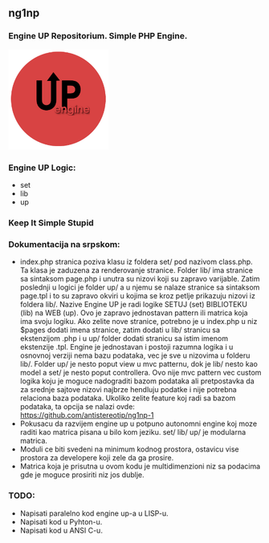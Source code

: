 ## ng1np
### Engine UP Repositorium. Simple PHP Engine.

<p>
<img src="https://github.com/antistereotip/ng1np/blob/main/ng1np.png" width="200" />  
</p>

### Engine UP Logic:

- set
- lib
- up

### Keep It Simple Stupid

### Dokumentacija na srpskom:
- index.php stranica poziva klasu iz foldera set/ pod nazivom class.php. Ta klasa je zaduzena za renderovanje stranice. Folder lib/ ima stranice sa sintaksom page.php i unutra su nizovi koji su zapravo varijable. Zatim poslednji u logici je folder up/ a u njemu se nalaze stranice sa sintaksom page.tpl i to su zapravo okviri u kojima se kroz petlje prikazuju nizovi iz foldera lib/. Nazive Engine UP je radi logike SETUJ (set) BIBLIOTEKU (lib) na WEB (up). Ovo je zapravo jednostavan pattern ili matrica koja ima svoju logiku. Ako zelite nove stranice, potrebno je u index.php u niz $pages dodati imena stranice, zatim dodati u lib/ stranicu sa ekstenzijom .php i u up/ folder dodati stranicu sa istim imenom ekstenzije .tpl. Engine je jednostavan i postoji razumna logika i u osnovnoj verziji nema bazu podataka, vec je sve u nizovima u folderu lib/. Folder up/ je nesto poput view u mvc patternu, dok je lib/ nesto kao model a set/ je nesto poput controllera. Ovo nije mvc pattern vec custom logika koju je moguce nadograditi bazom podataka ali pretpostavka da za srednje sajtove nizovi najbrze hendluju podatke i nije potrebna relaciona baza podataka. Ukoliko zelite feature koj radi sa bazom podataka, ta opcija se nalazi ovde: https://github.com/antistereotip/ng1np-1
- Pokusacu da razvijem engine up u potpuno autonomni engine koj moze raditi kao matrica pisana u bilo kom jeziku. set/ lib/ up/ je modularna matrica.
- Moduli ce biti svedeni na minimum kodnog prostora, ostavicu vise prostora za developere koji zele da ga prosire.
- Matrica koja je prisutna u ovom kodu je multidimenzioni niz sa podacima gde je moguce prosiriti niz jos dublje.

### TODO:
- Napisati paralelno kod engine up-a u LISP-u.
- Napisati kod u Pyhton-u.
- Napisati kod u ANSI C-u.

